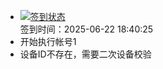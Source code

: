 - [![签到状态](https://github.com/womade/Cloud189-Actions/actions/workflows/main.yml/badge.svg?branch=main)](https://github.com/womade/Cloud189-Actions/actions/workflows/main.yml) <br> 签到时间：2025-06-22 18:40:25
- 开始执行帐号1
- 设备ID不存在，需要二次设备校验
